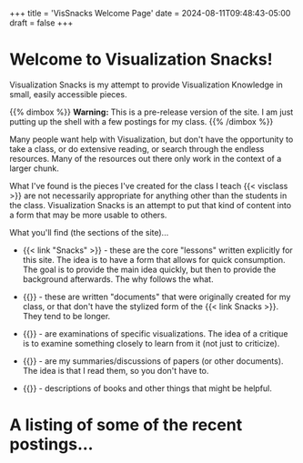 +++
title = 'VisSnacks Welcome Page'
date = 2024-08-11T09:48:43-05:00
draft = false
+++

# Welcome to Visualization Snacks!

Visualization Snacks is my attempt to provide Visualization Knowledge in small, easily accessible pieces. 

{{% dimbox %}}
**Warning:** This is a pre-release version of the site. I am just putting up the shell with a few postings for my class. 
{{% /dimbox %}}

Many people want help with Visualization, but don't have the opportunity to take a class, or do extensive reading, or search through the endless resources. Many of the resources out there only work in the context of a larger chunk. 

What I've found is the pieces I've created for the class I teach {{< visclass >}} are not necessarily appropriate for anything other than the students in the class. Visualization Snacks is an attempt to put that kind of content into a form that may be more usable to others. 

What you'll find (the sections of the site)...

+ {{< link "Snacks" >}} - these are the core "lessons" written explicitly for this site. The idea is to have a form that allows for quick consumption. The goal is to provide the main idea quickly, but then to provide the background afterwards. The why follows the what.

+ {{<link tutorials>}} - these are written "documents" that were originally created for my class, or that don't have the stylized form of the {{< link Snacks >}}. They tend to be longer. 

+ {{<link critiques>}} - are examinations of specific visualizations. The idea of a critique is to examine something closely to learn from it (not just to criticize). 

+ {{<link papers>}} - are my summaries/discussions of papers (or other documents). The idea is that I read them, so you don't have to.

+ {{<link resources>}} - descriptions of books and other things that might be helpful.

# A listing of some of the recent postings...
